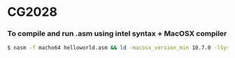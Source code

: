 # CG2028
### To compile and run .asm using intel syntax + MacOSX compiler

```bash
$ nasm -f macho64 helloworld.asm && ld -macosx_version_min 10.7.0 -lSystem -o helloworld.out helloworld.o && ./helloworld.out
```
